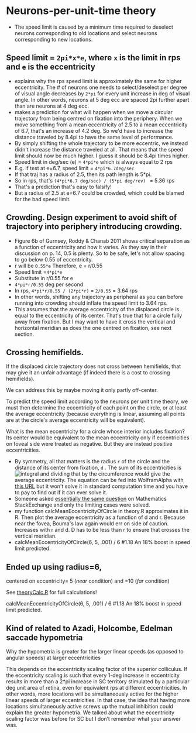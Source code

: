 Neurons-per-unit-time theory
==============

- The speed limit is caused by a minimum time required to deselect neurons corresponding to old locations and select neurons corresponding to new locations.

## Speed limit = `2pi*x*e`, where `x` is the limit in rps and `e` is the eccentricity
- explains why the rps speed limit is approximately the same for higher eccentricity. The # of neurons one needs to select/deselect per degree of visual angle decreases by `2*pi` for every unit increase in deg of visual angle. In other words, neurons at 5 deg ecc are spaced 2pi further apart than are neurons at 4 deg ecc. 
- makes a prediction for what will happen when we move a circular trajectory from being centred on fixation into the periphery. When we move something from a mean eccentricity of 2.5 to a mean eccentricity of 6.7, that's an increase of 4.2 deg. So we'd have to increase the distance traveled by 8.4pi to have the same level of performance.
- By simply shifting the whole trajectory to be more eccentric, we instead didn't increase the distance traveled at all. That means that the speed limit should now be much higher. I guess it should be 8.4pi times higher.
- Speed limit in deg/sec (e) = `4*pi*e`   which is always equal to 2 rps
- E.g. if test at e=6.7, speed limit = `4*pi*6.7deg/sec`
 - If that traj has a radius of 2.5, then its path length is 5*pi.
 - So in rps, that's `(4*pi*6.7 deg/sec) / (5*pi deg/rev) ` = 5.36 rps
 - That's a prediction that's easy to falsify!
 - But a radius of 2.5 at e=6.7 could be crowded, which could be blamed for the bad speed limit.

## Crowding. Design experiment to avoid shift of trajectory into periphery introducing crowding. 
- Figure 6b of Gurnsey, Roddy & Chanab 2011 shows critical separation as a function of eccentricity and how it varies. As they say in their discussion on p. 14, 0.5 is plenty. So to be safe, let's not allow spacing to go below 0.55 of eccentricity.
- r will be `0.55*e`   Therefore, e = r/0.55
- Speed limit =`4*pi*e` 
- Substitute in r/0.55 for e
- `4*pi*r/0.55` deg per second
- In rps, `4*pi*r/0.55 / (2*pi*r)` = `2/0.55` = 3.64 rps
- In other words, shifting any trajectory as peripheral as you can before running into crowding should inflate the speed limit to 3.64 rps.
- This assumes that the average eccentricity of the displaced circle is equal to the eccentricity of its center. That's true that for a circle fully away from fixation. But I may want to have it cross the vertical and horizontal meridian as does the one centred on fixation, see next section.

## Crossing hemifields. 
If the displaced circle trajectory does not cross between hemifields, that may give it an unfair advantage (if indeed there is a cost to crossing hemifields).

We can address this by maybe moving it only partly off-center.

To predict the speed limit according to the neurons per unit time theory, we must then determine the eccentricity of each point on the circle, or at least the average eccentricity (because everything is linear, assuming all points are at the circle's average eccentricity will be equivalent).

 What is the mean eccentricity for a circle whose interior includes fixation? Its center would be equivalent to the mean eccentricity only if eccentricities on foveal side were treated as negative. But they are instead positive eccentricities.
  
- By symmetry, all that matters is the radius `r` of the circle and the distance of its center from fixation, `d` . The sum of its eccentricities is
 ![integral](https://github.com/alexholcombe/MOTcircular/blob/master/analysis/integral.png "staircase plot") and dividing that by the circumference would give the average eccentricity. The equation can be fed into WolframAlpha with [this URL](http://www.wolframalpha.com/input/?i=+integrate+%28+++%28d%2B+r+cos+%CE%B8+%29%5E2+%2B+%28r+sin+%CE%B8%29%5E2++++%29%5E0.5+d%CE%B8+from+%CE%B8%3D0+to+2pi) but it won't solve it in standard computation time and you have to pay to find out if it can ever solve it.
 - Someone asked [essentially the same question](http://math.stackexchange.com/questions/98231/is-there-a-simple-formula-for-this-simple-question-about-a-circle) on Mathematics StackExchange and only the limiting cases were solved.
 - my function calcMeanEccentricityOfCircle in theory.R approximates it in R. Then plot the average eccentricity as a function of d and r. Because near the fovea, Bouma's law again would err on side of caution. Increases with r and d. D has to be less than r to ensure that crosses the vertical meridian.
 - calcMeanEccentricityOfCircle(6, 5, .001) / 6 #1.18   An 18% boost in speed limit predicted.

## Ended up using radius=6, 
centered on eccentricity= 5 (*near* condition) and =10 (*far* condition)

See [theoryCalc.R](theoryCalc.R) for full calculations!

calcMeanEccentricityOfCircle(6, 5, .001) / 6 #1.18   An 18% boost in speed limit predicted.
 
## Kind of related to Azadi, Holcombe, Edelman saccade hypometria

Why the hypometria is greater for the larger linear speeds (as opposed to angular speeds) at larger eccentricities

This depends on the eccentricity scaling factor of the superior colliculus. If the eccentricity scaling is such that every 1-deg increase in eccentricity results in more than a 2*pi increase in SC territory stimulated by a particular deg unit area of retina, even for equivalent rps at different eccentricities. In other words, more locations will be simultaneously active for the higher linear speeds  of larger eccentricities. In that case, the idea that having more locations simultaneously active screws up the mutual inhibition could explain the greater hypometria. We talked about what the eccentricity scaling factor was before for SC but I don’t remember what your answer was.






